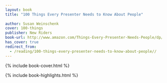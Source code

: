 ```yaml
---
layout: book
title: "100 Things Every Presenter Needs to Know About People"
 
author: Susan Weinschenk
cover: 100-things
publisher: New Riders
book-url: http://www.amazon.com/Things-Every-Presenter-Needs-People/dp/0321821246
has_cover: true
redirect_from:
  - /reading/100-things-every-presenter-needs-to-know-about-people//
---
```

{% include book-cover.html %}

{% include book-highlights.html %}
